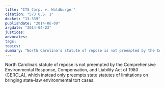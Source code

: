 ```yaml
---
title: "CTS Corp. v. Waldburger"
citation: "573 U.S. 1"
docket: "13-339"
publishdate: "2014-06-09"
argdate: "2014-04-23"
justices:
advocates:
tags:
topics:
summary: "North Carolina’s statute of repose is not preempted by the Comprehensive Environmental Response, Compensation, and Liability Act of 1980 (CERCLA), which instead only preempts state statutes of limitations on bringing state-law environmental tort cases."
---
```

North Carolina’s statute of repose is not preempted by the Comprehensive Environmental Response, Compensation, and Liability Act of 1980 (CERCLA), which instead only preempts state statutes of limitations on bringing state-law environmental tort cases.

